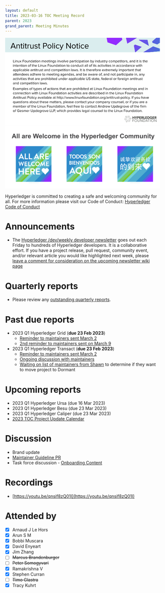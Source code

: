 ```yaml
---
layout: default
title: 2023-03-16 TOC Meeting Record
parent: 2023
grand_parent: Meeting Minutes
---
```

![Antitrust Policy Notice](../images/antitrust-policy-notice.png "Antitrust Policy Notice")
![All are Welcome in the Hyperledger Community](../images/all-are-welcome.png "All are Welcome in the Hyperledger Community")

Hyperledger is committed to creating a safe and welcoming community for all. For more information please visit our Code of Conduct: [Hyperledger Code of Conduct](https://toc.hyperledger.org/governing-documents/code-of-conduct.html)

# Announcements
* The [Hyperledger /dev/weekly developer newsletter](https://wiki.hyperledger.org/pages/viewpage.action?pageId=39618905) goes out each Friday to hundreds of Hyperledger developers. It is a collaborative effort. If you have a project release, pull request, community event, and/or relevant article you would like highlighted next week, please [leave a comment for consideration on the upcoming newsletter wiki page](https://wiki.hyperledger.org/display/DR/2023)

# Quarterly reports
* Please review any [outstanding quarterly reports](https://github.com/hyperledger/toc/pulls?q=is%3Apr+is%3Aopen+label%3Aquarterly-report+user-review-requested%3A%40me).

# Past due reports
* 2023 Q1 Hyperledger Grid (**due 23 Feb 2023**)
  * [Reminder to maintainers sent March 2](https://discord.com/channels/905194001349627914/941369600841502792/1080893818603307028)
  * [2nd reminder to maintainers sent on March 9](https://discord.com/channels/905194001349627914/941369600841502792/1083428000600690782)
* 2023 Q1 Hyperledger Transact (**due 23 Feb 2023**)
  * [Reminder to maintainers sent March 2](https://discord.com/channels/905194001349627914/941414458922790982/1080893688441491536)
  * [Ongoing discussion with maintainers](https://discord.com/channels/905194001349627914/941414458922790982/1081247988275486752)
  * [Waiting on list of maintainers from Shawn](https://discord.com/channels/905194001349627914/941414458922790982/1083097678461800580) to determine if they want to move project to Dormant

# Upcoming reports
* 2023 Q1 Hyperledger Ursa (due 16 Mar 2023)
* 2023 Q1 Hyperledger Besu (due 23 Mar 2023)
* 2023 Q1 Hyperledger Caliper (due 23 Mar 2023)
* [2023 TOC Project Update Calendar](https://wiki.hyperledger.org/display/TSC/2023+TOC+Project+Update+Calendar)

# Discussion
* Brand update
* [Maintainer Guideline PR](https://github.com/hyperledger/toc/pull/80)
* Task force discussion - [Onboarding Content](https://github.com/hyperledger/toc/issues/47)

# Recordings
* [https://youtu.be/qnsif8zQ01I](https://youtu.be/qnsif8zQ01I)

# Attended by
* [X] Arnaud J Le Hors
* [X] Arun S M
* [X] Bobbi Muscara
* [X] David Enyeart
* [X] Jim Zhang
* [ ] ~~Marcus Brandenburger~~
* [ ] ~~Peter Somogyvari~~
* [X] Ramakrishna V
* [X] Stephen Curran
* [ ] ~~Timo Glastra~~
* [X] Tracy Kuhrt
